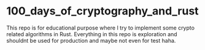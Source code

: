 # 100_days_of_cryptography_and_rust
This repo is for educational purpose where I try to implement some crypto related algorithms in Rust.
Everything in this repo is exploration and shouldnt be used for production and maybe not even for test haha.
